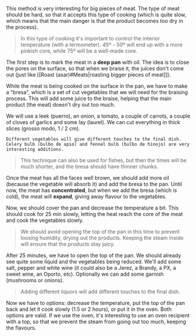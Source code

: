 This method is very interesting for big pieces of meat. The type of meat should be hard, so that it accepts this type of cooking (which is quite slow, which means that the main danger is that the product becomes too dry in the process).

>In this type of cooking it's important to control the interior temperature (with a termometer). 45º - 50º will end up with a more pinkish core, while 75º will be a well-made core.

The first step is to mark the meat in a **deep pan** with oil. The idea is to close the pores on the surface, so that when we braise it, the juices don't come out (just like [[Roast (asar)#Meats|roasting bigger pieces of meat]]).

While the meat is being cooked on the surface in the pan, we have to make a "bresa", which is a set of cut vegetables that we will need for the braising process. This will add some juice to the braise, helping that the main product (the meat) doesn't dry out too much.

We will use a leek (puerro), an onion, a tomato, a couple of carrots, a couple of cloves of garlics and some lay (laurel). We can cut everything in thick slices (grosso modo, 1 / 2 cm). 

```
Different vegetables will give different touches to the final dish. Celery bulb (bulbo de apio) and fennel bulb (bulbo de hinojo) are very interesting additions.
```

>This technique can also be used for fishes, but then the times will be much shorter, and the bresa should have thinner chunks.

Once the meat has all the faces well brown, we should add more oil (because the vegetable will absorb it) and add the bresa to the pan. Until now, the meat has **concentrated**, but when we add the bresa (which is cold), the meat will **expand**, giving away flavour to the vegetables.

Now, we should cover the pan and decrease the temperature a bit. This should cook for 25 min slowly, letting the heat reach the core of the meat and cook the vegetables slowly.

>We should avoid opening the top of the pan in this time to prevent loosing humidity, drying out the products. Keeping the steam inside will ensure that the products stay juicy.

After 25 minutes, we have to open the top of the pan. We should already see quite some liquid and the vegetables being reduced. We'll add some salt, pepper and white wine (it could also be a Jerez, a Brandy, a PX, a sweet wine, an Oporto, etc). Optionally we can add some garnish (mushrooms or onions). 

>Adding different liquors will add different touches to the final dish.

Now we have to options: decrease the temperature, put the top of the pan back and let it cook slowly (1.5 or 2 hours), or put it in the oven. Both options are valid. If we use the oven, it's interesting to use an oven recipient with a top, so that we prevent the steam from going out too much, keeping the flavours. 